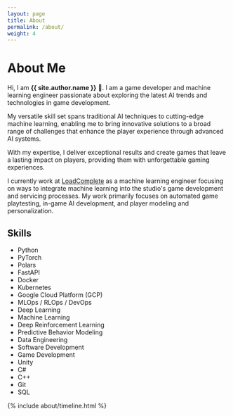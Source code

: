 ```yaml
---
layout: page
title: About
permalink: /about/
weight: 4
---
```


# **About Me**

Hi, I am **{{ site.author.name }}** :wave:. I am a game developer and machine learning engineer passionate about exploring the latest AI trends and technologies in game development.

My versatile skill set spans traditional AI techniques to cutting-edge machine learning, enabling me to bring innovative solutions to a broad range of challenges that enhance the player experience through advanced AI systems.

With my expertise, I deliver exceptional results and create games that leave a lasting impact on players, providing them with unforgettable gaming experiences.

I currently work at [LoadComplete](https://www.loadcomplete.com/) as a machine learning engineer focusing on ways to integrate machine learning into the studio's game development and servicing processes. My work primarily focuses on automated game playtesting, in-game AI development, and player modeling and personalization.

## Skills

- Python
- PyTorch
- Polars
- FastAPI
- Docker
- Kubernetes
- Google Cloud Platform (GCP)
- MLOps / RLOps / DevOps
- Deep Learning
- Machine Learning
- Deep Reinforcement Learning
- Predictive Behavior Modeling
- Data Engineering
- Software Development
- Game Development
- Unity
- C#
- C++
- Git
- SQL

<div class="row">
{% include about/timeline.html %}
</div>
